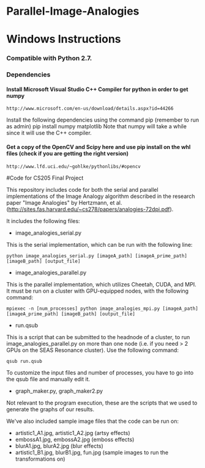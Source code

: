 # Parallel-Image-Analogies

# Windows Instructions
### Compatible with Python 2.7.
### Dependencies
#### Install Microsoft Visual Studio C++ Compiler for python in order to get numpy
	http://www.microsoft.com/en-us/download/details.aspx?id=44266
Install the following dependencies using the command pip (remember to run as admin)
	pip install numpy matplotlib
Note that numpy will take a while since it will use the C++ compiler.
#### Get a copy of the OpenCV and Scipy here and use pip install on the whl files (check if you are getting the right version)
	http://www.lfd.uci.edu/~gohlke/pythonlibs/#opencv

#Code for CS205 Final Project

This repository includes code for both the serial and parallel implementations of the Image Analogy algorithm described in the research paper "Image Analogies" by Hertzmann, et al. (http://sites.fas.harvard.edu/~cs278/papers/analogies-72dpi.pdf).

It includes the following files:

* image_analogies_serial.py 

This is the serial implementation, which can be run with the following line:

	python image_analogies_serial.py [imageA_path] [imageA_prime_path] [imageB_path] [output_file]

* image_analogies_parallel.py

This is the parallel implementation, which utilizes Cheetah, CUDA, and MPI. It must be run on a cluster with GPU-equipped nodes, with the following command:

	mpiexec -n [num_processes] python image_analogies_mpi.py [imageA_path] [imageA_prime_path] [imageB_path] [output_file]

* run.qsub

This is a script that can be submitted to the headnode of a cluster, to run image_analogies_parallel.py on more than one node (i.e. if you need > 2 GPUs on the SEAS Resonance cluster). Use the following command:

	qsub run.qsub

To customize the input files and number of processes, you have to go into the qsub file and manually edit it.

* graph_maker.py, graph_maker2.py

Not relevant to the program execution, these are the scripts that we used to generate the graphs of our results.

We've also included sample image files that the code can be run on:

* artistic1_A1.jpg, artistic1_A2.jpg (artsy effects)
* embossA1.jpg, embossA2.jpg (emboss effects)
* blurA1.jpg, blurA2.jpg (blur effects)
* artistic1_B1.jpg, blurB1.jpg, fun.jpg (sample images to run the transformations on)


